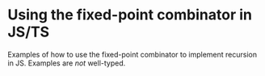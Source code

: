 # Using the fixed-point combinator in JS/TS

Examples of how to use the fixed-point combinator to implement recursion in JS. Examples are _not_ well-typed.
